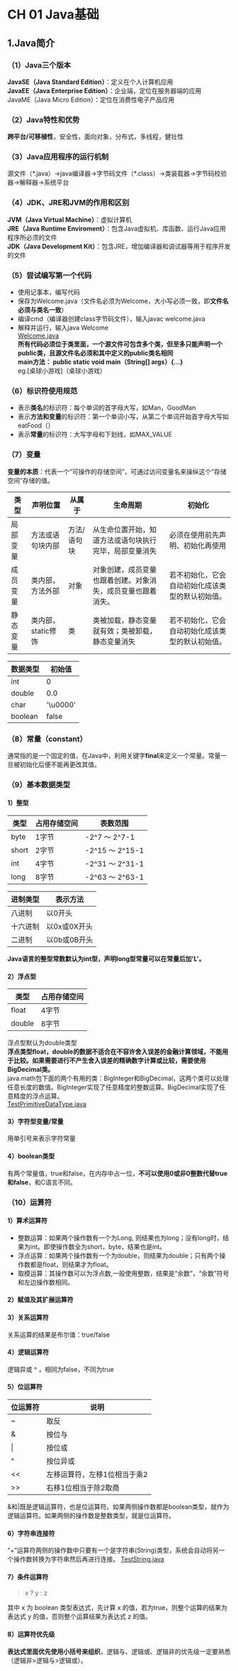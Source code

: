﻿# CH 01 Java基础
## 1.Java简介
### （1）Java三个版本
**JavaSE（Java Standard Edition）**：定义在个人计算机应用  
**JavaEE（Java Enterprise Edition）**：企业端，定位在服务器端的应用  
JavaME（Java Micro Edition）：定位在消费性电子产品应用
### （2）Java特性和优势
**跨平台/可移植性**，安全性，面向对象，分布式，多线程，健壮性
### （3）Java应用程序的运行机制
源文件（\*.java）→java编译器→字节码文件（\*.class）→类装载器→字节码校验器→解释器→系统平台
### （4）JDK、JRE和JVM的作用和区别
**JVM（Java Virtual Machine）**：虚拟计算机  
**JRE（Java Runtime Enviroment）**：包含Java虚拟机、库函数、运行Java应用程序所必须的文件  
**JDK（Java Development Kit）**：包含JRE，增加编译器和调试器等用于程序开发的文件
### （5）尝试编写第一个代码
- 使用记事本，编写代码
- 保存为Welcome.java（文件名必须为Welcome，大小写必须一致，即**文件名必须与类名一致**）
- 编译cmd（编译器创建class字节码文件），输入javac welcome.java
- 解释并运行，输入java Welcome  
[Welcome.java](Welcome.java)  
**所有代码必须位于类里面，一个源文件可包含多个类，但至多只能声明一个public类，且源文件名必须和其中定义的public类名相同**  
**main方法： public static void main（String[] args）{...}**  
eg.[桌球小游戏]（桌球小游戏）
### （6）标识符使用规范
- 表示**类名**的标识符：每个单词的首字母大写，如Man，GoodMan
- 表示**方法和变量**的标识符：第一个单词小写，从第二个单词开始首字母大写如eatFood（）
- 表示**常量**的标识符：大写字母和下划线，如MAX_VALUE
### （7）变量
**变量的本质**：代表一个“可操作的存储空间”，可通过访问变量名来操纵这个“存储空间”存储的值。

类型|声明位置|从属于|生命周期|初始化
---|---|---|---|---
局部变量|方法或语句块内部|方法/语句块|从生命位置开始，知道方法或语句块执行完毕，局部变量消失|必须在使用前先声明、初始化再使用
成员变量|类内部，方法外部|对象|对象创建，成员变量也跟着创建。对象消失，成员变量也跟着消失。|若不初始化，它会自动初始化成该类型的默认初始值。
静态变量|类内部，static修饰|类|类被加载，静态变量就有效；类被卸载，静态变量消失|若不初始化，它会自动初始化成该类型的默认初始值。

数据类型|初始值
---|---
int|0
double|0.0
char|'\u0000'
boolean|false

### （8）常量（constant）
通常指的是一个固定的值，在Java中，利用关键字**final**来定义一个常量。常量一旦被初始化后便不能再更改其值。
### （9）基本数据类型
#### 1）整型
类型|占用存储空间|表数范围
---|---|---
byte|1字节|-2^7 ～ 2^7-1
short|2字节|-2^15 ～ 2^15-1
int|4字节|-2^31 ～ 2^31-1
long|8字节|-2^63 ～ 2^63-1

进制类型|表示方法
---|---
八进制|以0开头
十六进制|以0x或0X开头
二进制|以0b或0B开头

**Java语言的整型常数默认为int型，声明long型常量可以在常量后加'L'。**
#### 2）浮点型
类型|占用存储空间
---|---
float|4字节
double|8字节

浮点型默认为double类型  
**浮点类型float，double的数据不适合在不容许舍入误差的金融计算领域，不能用于比较。如果需要进行不产生舍入误差的精确数字计算或比较，需要使用BigDecimal类。**  
java.math包下面的两个有用的类：BigInteger和BigDecimal，这两个类可以处理任意长度的数值。BigInteger实现了任意精度的整数运算。BigDecimal实现了任意精度的浮点运算。  
[TestPrimitiveDataType.java](TestPrimitiveDataType.java)
#### 3）字符型变量/常量
用单引号来表示字符常量
#### 4）boolean类型
有两个常量值，true和false，在内存中占一位，**不可以使用0或非0整数代替true和false**，和C语言不同。
### （10）运算符
#### 1）算术运算符
- 整数运算：如果两个操作数有一个为Long, 则结果也为long；没有long时，结果为int。即使操作数全为short，byte，结果也是int。
- 浮点运算：如果两个操作数有一个为double，则结果为double；只有两个操作数都是float，则结果才为float。
- 取模运算：其操作数可以为浮点数,一般使用整数，结果是“余数”，“余数”符号和左边操作数相同。
#### 2）赋值及其扩展运算符
#### 3）关系运算符
关系运算的结果是布尔值：true/false
#### 4）逻辑运算符
逻辑异或 ^ ，相同为false，不同为true
#### 5）位运算符
位运算符|说明
---|---
~|取反
&|按位与
\| |按位或
^|按位异或
<<|左移运算符，左移1位相当于乘2
>>|右移1位相当于除2取商

&和|既是逻辑运算符，也是位运算符。如果两侧操作数都是boolean类型，就作为逻辑运算符。如果两侧的操作数是整数类型，就是位运算符。
#### 6）字符串连接符
“+”运算符两侧的操作数中只要有一个是字符串(String)类型，系统会自动将另一个操作数转换为字符串然后再进行连接。
[TestString.java](TestString.java)
#### 7）条件运算符
> x ? y : z

其中 x 为 boolean 类型表达式，先计算 x 的值，若为true，则整个运算的结果为表达式 y 的值，否则整个运算结果为表达式 z 的值。
#### 8）运算符优先级
**表达式里面优先使用小括号来组织**，逻辑与、逻辑或、逻辑非的优先级一定要熟悉（逻辑非>逻辑与>逻辑或）。
